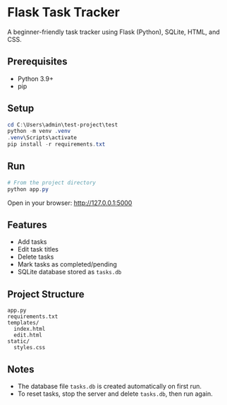 # Flask Task Tracker

A beginner-friendly task tracker using Flask (Python), SQLite, HTML, and CSS.

## Prerequisites
- Python 3.9+
- pip

## Setup
```powershell
cd C:\Users\admin\test-project\test
python -m venv .venv
.venv\Scripts\activate
pip install -r requirements.txt
```

## Run
```powershell
# From the project directory
python app.py
```

Open in your browser: http://127.0.0.1:5000

## Features
- Add tasks
- Edit task titles
- Delete tasks
- Mark tasks as completed/pending
- SQLite database stored as `tasks.db`

## Project Structure
```
app.py
requirements.txt
templates/
  index.html
  edit.html
static/
  styles.css
```

## Notes
- The database file `tasks.db` is created automatically on first run.
- To reset tasks, stop the server and delete `tasks.db`, then run again.
